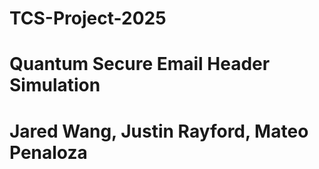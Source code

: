 # TCS-Project-2025
# Quantum Secure Email Header Simulation
# Jared Wang, Justin Rayford, Mateo Penaloza

